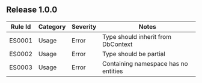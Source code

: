 ## Release 1.0.0

Rule Id | Category | Severity | Notes
--------|----------|----------|-------
ES0001  | Usage	   | Error    | Type should inherit from DbContext
ES0002  | Usage	   | Error    | Type should be partial
ES0003  | Usage	   | Error    | Containing namespace has no entities
